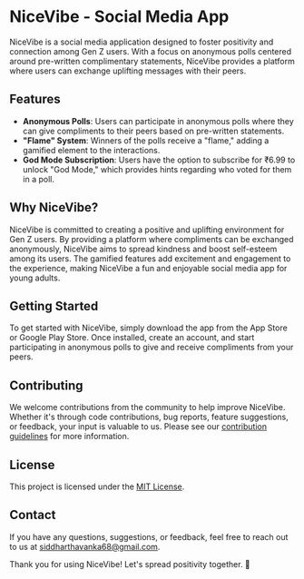 # NiceVibe - Social Media App

NiceVibe is a social media application designed to foster positivity and connection among Gen Z users. With a focus on anonymous polls centered around pre-written complimentary statements, NiceVibe provides a platform where users can exchange uplifting messages with their peers.

## Features

- **Anonymous Polls**: Users can participate in anonymous polls where they can give compliments to their peers based on pre-written statements.
- **"Flame" System**: Winners of the polls receive a "flame," adding a gamified element to the interactions.
- **God Mode Subscription**: Users have the option to subscribe for ₹6.99 to unlock "God Mode," which provides hints regarding who voted for them in a poll.

## Why NiceVibe?

NiceVibe is committed to creating a positive and uplifting environment for Gen Z users. By providing a platform where compliments can be exchanged anonymously, NiceVibe aims to spread kindness and boost self-esteem among its users. The gamified features add excitement and engagement to the experience, making NiceVibe a fun and enjoyable social media app for young adults.

## Getting Started

To get started with NiceVibe, simply download the app from the App Store or Google Play Store. Once installed, create an account, and start participating in anonymous polls to give and receive compliments from your peers.

## Contributing

We welcome contributions from the community to help improve NiceVibe. Whether it's through code contributions, bug reports, feature suggestions, or feedback, your input is valuable to us. Please see our [contribution guidelines](CONTRIBUTING.md) for more information.

## License

This project is licensed under the [MIT License](LICENSE).

## Contact

If you have any questions, suggestions, or feedback, feel free to reach out to us at [siddharthavanka68@gmail.com](mailto:siddharthavanka68@gmail.com).

Thank you for using NiceVibe! Let's spread positivity together. 🌟

